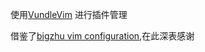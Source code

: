 使用[VundleVim](https://github.com/VundleVim/Vundle.vim)
进行插件管理

借鉴了[bigzhu vim configuration](https://github.com/bigzhu/vim_conf),在此深表感谢

